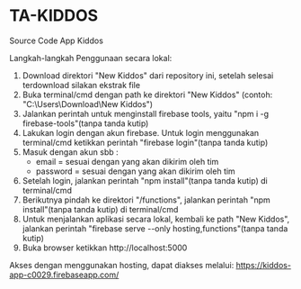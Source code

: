 # TA-KIDDOS
Source Code App Kiddos

Langkah-langkah Penggunaan secara lokal:
1. Download direktori "New Kiddos" dari repository ini, setelah selesai terdownload silakan ekstrak file
2. Buka terminal/cmd dengan path ke direktori "New Kiddos" (contoh: "C:\Users\Download\New Kiddos")
3. Jalankan perintah untuk menginstall firebase tools, yaitu "npm i -g firebase-tools"(tanpa tanda kutip)
4. Lakukan login dengan akun firebase. Untuk login menggunakan terminal/cmd ketikkan perintah "firebase login"(tanpa tanda kutip)
5. Masuk dengan akun sbb :
	- email = sesuai dengan yang akan dikirim oleh tim
	- password = sesuai dengan yang akan dikirim oleh tim
6. Setelah login, jalankan perintah "npm install"(tanpa tanda kutip) di terminal/cmd
7. Berikutnya pindah ke direktori "/functions", jalankan perintah "npm install"(tanpa tanda kutip) di terminal/cmd
8. Untuk menjalankan aplikasi secara lokal, kembali ke path "New Kiddos", jalankan perintah "firebase serve --only hosting,functions"(tanpa tanda kutip)
9. Buka browser ketikkan http://localhost:5000

Akses dengan menggunakan hosting, dapat diakses melalui: https://kiddos-app-c0029.firebaseapp.com/
